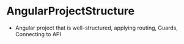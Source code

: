 # AngularProjectStructure
- Angular project that is well-structured, applying routing, Guards, Connecting to API 
